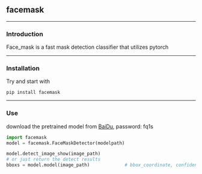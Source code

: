 ## facemask

------------
### Introduction

Face_mask is a fast mask detection classifier that utilizes pytorch

------------

### Installation

Try and start with

```
pip install facemask
```

-------------

### Use

download the pretrained model from [BaiDu](https://pan.baidu.com/s/111neutXya4cwYpqUUYQ7ew), password: fq1s  

```python
import facemask
model = facemask.FaceMaskDetector(modelpath)

model.detect_image_show(image_path)
# or just return the detect results
bboxs = model.model(image_path)             # bbox_coordinate, confidence, label
```